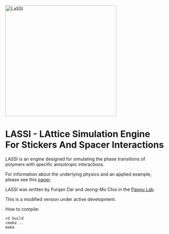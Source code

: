 <img src="https://github.com/Pappulab/LASSI/blob/master/docs/_imgs/LaSSI_Logo.png" alt="LaSSI" width="350"/>

LASSI - LAttice Simulation Engine For Stickers And Spacer Interactions
==========================================================================

LASSI is an engine designed for simulating the phase transitions
of polymers with specific anisotropic interactions.

For information about the underlying physics and an applied example, please see this 
[paper](https://doi.org/10.1371/journal.pcbi.1007028).

LASSI was written by Furqan Dar and Jeong-Mo Choi in the [Pappu Lab](http://pappulab.wustl.edu/).

This is a modified version under active development.

How to compile:

```
cd build
cmake ..
make
```
